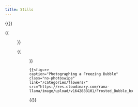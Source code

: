 ```yaml
---
title: Stills
---
```


{{<gallery caption-effect="none">}}
  
  {{<figure 
    caption="Flowers"
    class="no-photoswipe"
    link="/categories/flowers/"
    src="https://res.cloudinary.com/rama-llama/image/upload/v1603125308/White_Zinnia_ksufjy_ohhsah.jpg">}}
  
  {{<figure
    caption="Studio"
    class="no-photoswipe"
    link="/categories/studio/"
    src="https://res.cloudinary.com/rama-llama/image/upload/v1609341586/Horns_vnuqzk.jpg">}}
  
    {{<figure 
    caption="Photographing a Freezing Bubble"
    class="no-photoswipe"
    link="/categories/flowers/"
    src="https://res.cloudinary.com/rama-llama/image/upload/v1642883101/Frosted_Bubble_bx979w.jpg">}}
  
  

{{</gallery >}}
